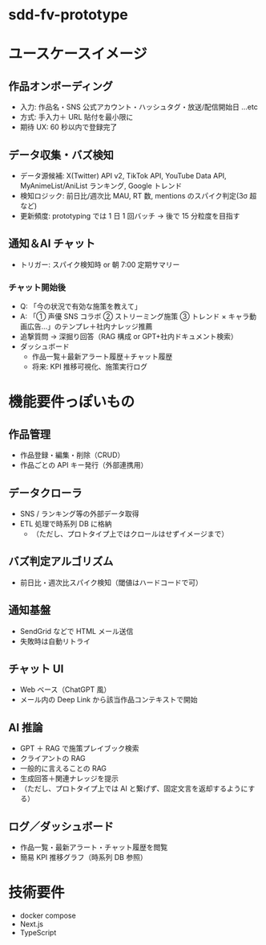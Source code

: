 # sdd-fv-prototype

# ユースケースイメージ

## 作品オンボーディング

- 入力: 作品名・SNS 公式アカウント・ハッシュタグ・放送/配信開始日 …etc
- 方式: 手入力＋ URL 貼付を最小限に
- 期待 UX: 60 秒以内で登録完了

## データ収集・バズ検知

- データ源候補: X(Twitter) API v2, TikTok API, YouTube Data API, MyAnimeList/AniList ランキング, Google トレンド
- 検知ロジック: 前日比/週次比 MAU, RT 数, mentions のスパイク判定(3σ 超など)
- 更新頻度: prototyping では 1 日 1 回バッチ → 後で 15 分粒度を目指す

## 通知＆AI チャット

- トリガー: スパイク検知時 or 朝 7:00 定期サマリー

### チャット開始後

- Q: 「今の状況で有効な施策を教えて」
- A: 「① 声優 SNS コラボ ② ストリーミング施策 ③ トレンド × キャラ動画広告…」のテンプレ＋社内ナレッジ推薦
- 追撃質問 → 深掘り回答（RAG 構成 or GPT+社内ドキュメント検索）
- ダッシュボード
  - 作品一覧＋最新アラート履歴＋チャット履歴
  - 将来: KPI 推移可視化、施策実行ログ

# 機能要件っぽいもの

## 作品管理

- 作品登録・編集・削除（CRUD）
- 作品ごとの API キー発行（外部連携用）

## データクローラ

- SNS / ランキング等の外部データ取得
- ETL 処理で時系列 DB に格納
  - （ただし、プロトタイプ上ではクロールはせずイメージまで）

## バズ判定アルゴリズム

- 前日比・週次比スパイク検知（閾値はハードコードで可）

## 通知基盤

- SendGrid などで HTML メール送信
- 失敗時は自動リトライ

## チャット UI

- Web ベース（ChatGPT 風）
- メール内の Deep Link から該当作品コンテキストで開始

## AI 推論

- GPT ＋ RAG で施策プレイブック検索
- クライアントの RAG
- 一般的に言えることの RAG
- 生成回答＋関連ナレッジを提示
- （ただし、プロトタイプ上では AI と繋げず、固定文言を返却するようにする）

## ログ／ダッシュボード

- 作品一覧・最新アラート・チャット履歴を閲覧
- 簡易 KPI 推移グラフ（時系列 DB 参照）

# 技術要件

- docker compose
- Next.js
- TypeScript
